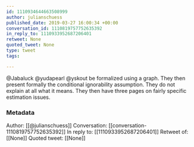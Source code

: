```yaml
---
id: 1110934644663508999
author: julianschuess
published_date: 2019-03-27 16:00:34 +00:00
conversation_id: 1110819757752635392
in_reply_to: 1110933952687206401
retweet: None
quoted_tweet: None
type: tweet
tags:

---
```


@Jabaluck @yudapearl @yskout be formalized using a graph. They then present formally the conditional ignorability assumption. They do not explain at all what it means. They then have three pages on fairly specific estimation issues.

### Metadata

Author: [[@julianschuess]]
Conversation: [[conversation-1110819757752635392]]
In reply to: [[1110933952687206401]]
Retweet of: [[None]]
Quoted tweet: [[None]]
